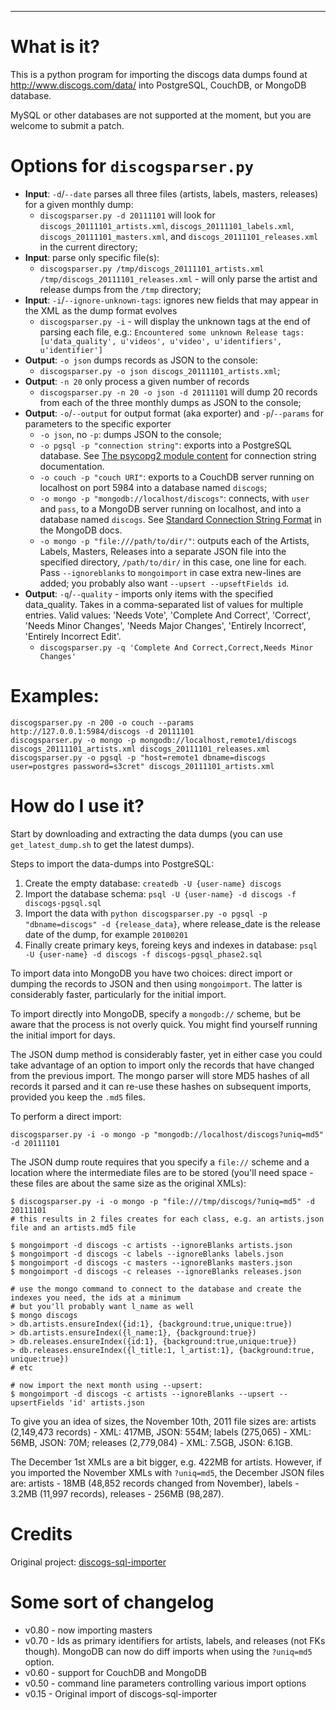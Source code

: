 
----
# What is it?
This is a python program for importing the discogs data dumps found at http://www.discogs.com/data/ into PostgreSQL, CouchDB, or MongoDB database.

MySQL or other databases are not supported at the moment, but you are welcome to submit a patch.


# Options for `discogsparser.py`

* **Input**: `-d`/`--date` parses all three files (artists, labels, masters, releases) for a given monthly dump:
    * `discogsparser.py -d 20111101` will look for `discogs_20111101_artists.xml`, `discogs_20111101_labels.xml`, `discogs_20111101_masters.xml`, and `discogs_20111101_releases.xml` in the current directory;
* **Input**: parse only specific file(s):
    * `discogsparser.py /tmp/discogs_20111101_artists.xml /tmp/discogs_20111101_releases.xml` - will only parse the artist and release dumps from the `/tmp` directory;
* **Input**: `-i`/`--ignore-unknown-tags`: ignores new fields that may appear in the XML as the dump format evolves  
    * `discogsparser.py -i` - will display the unknown tags at the end of parsing each file, e.g.: `Encountered some unknown Release tags: [u'data_quality', u'videos', u'video', u'identifiers', u'identifier']`
* **Output**: `-o json` dumps records as JSON to the console:
    * `discogsparser.py -o json discogs_20111101_artists.xml`;
* **Output**: `-n 20` only process a given number of records
    * `discogsparser.py -n 20 -o json -d 20111101` will dump 20 records from each of the three monthly dumps as JSON to the console;  
* **Output**: `-o`/`--output` for output format (aka exporter) and `-p`/`--params` for parameters to the specific exporter
    * `-o json`, no `-p`: dumps JSON to the console;
    * `-o pgsql -p "connection string"`: exports into a PostgreSQL database. See [The psycopg2 module content](http://initd.org/psycopg/docs/module.html) for connection string documentation.
    * `-o couch -p "couch URI"`: exports to a CouchDB server running on localhost on port 5984 into a database named `discogs`;
    * `-o mongo -p "mongodb://localhost/discogs"`: connects, with `user` and `pass`, to a MongoDB server running on localhost, and into a database named `discogs`. See [Standard Connection String Format](http://www.mongodb.org/display/DOCS/Connections) in the MongoDB docs.
    * `-o mongo -p "file:///path/to/dir/"`: outputs each of the Artists, Labels, Masters, Releases into a separate JSON file into the specified directory, `/path/to/dir/` in this case, one line for each. Pass `--ignoreblanks` to `mongoimport` in case extra new-lines are added; you probably also want `--upsert --upseftFields id`.
* **Output**: `-q`/`--quality` - imports only items with the specified data_quality. Takes in a comma-separated list of values for multiple entries. Valid values: 'Needs Vote', 'Complete And Correct', 'Correct', 'Needs Minor Changes', 'Needs Major Changes', 'Entirely Incorrect', 'Entirely Incorrect Edit'.
    * `discogsparser.py -q 'Complete And Correct,Correct,Needs Minor Changes'`


# Examples:

    discogsparser.py -n 200 -o couch --params http://127.0.0.1:5984/discogs -d 20111101
    discogsparser.py -o mongo -p mongodb://localhost,remote1/discogs discogs_20111101_artists.xml discogs_20111101_releases.xml
    discogsparser.py -o pgsql -p "host=remote1 dbname=discogs user=postgres password=s3cret" discogs_20111101_artists.xml


# How do I use it?
Start by downloading and extracting the data dumps (you can use `get_latest_dump.sh` to get the latest dumps).

Steps to import the data-dumps into PostgreSQL:

1. Create the empty database: `createdb -U {user-name} discogs`
2. Import the database schema: `psql -U {user-name} -d discogs -f discogs-pgsql.sql`
3. Import the data with `python discogsparser.py -o pgsql -p "dbname=discogs" -d {release_data}`, where release_date is the release date of the dump, for example `20100201`
4. Finally create primary keys, foreing keys and indexes in database: `psql -U {user-name} -d discogs -f discogs-pgsql_phase2.sql`

To import data into MongoDB you have two choices: direct import or dumping the records to JSON and then using `mongoimport`. The latter is considerably faster, particularly for the initial import.

To import directly into MongoDB, specify a `mongodb://` scheme, but be aware that the process is not overly quick.  You might find yourself running the initial import for days. 

The JSON dump method is considerably faster, yet in either case you could take advantage of an option to import only the records that have changed from the previous import. 
The mongo parser will store MD5 hashes of all records it parsed and it can re-use these hashes on subsequent imports, provided you keep the `.md5` files.

To perform a direct import:

    discogsparser.py -i -o mongo -p "mongodb://localhost/discogs?uniq=md5" -d 20111101 


The JSON dump route requires that you specify a `file://` scheme and a location where the intermediate files are to be stored 
(you'll need space - these files are about the same size as the original XMLs):

    $ discogsparser.py -i -o mongo -p "file:///tmp/discogs/?uniq=md5" -d 20111101 
    # this results in 2 files creates for each class, e.g. an artists.json file and an artists.md5 file

    $ mongoimport -d discogs -c artists --ignoreBlanks artists.json
    $ mongoimport -d discogs -c labels --ignoreBlanks labels.json
    $ mongoimport -d discogs -c masters --ignoreBlanks masters.json
    $ mongoimport -d discogs -c releases --ignoreBlanks releases.json

    # use the mongo command to connect to the database and create the indexes you need, the ids at a minimum
    # but you'll probably want l_name as well
    $ mongo discogs
    > db.artists.ensureIndex({id:1}, {background:true,unique:true})
    > db.artists.ensureIndex({l_name:1}, {background:true})
    > db.releases.ensureIndex({id:1}, {background:true,unique:true})
    > db.releases.ensureIndex({l_title:1, l_artist:1}, {background:true, unique:true})
    # etc

    # now import the next month using --upsert:
    $ mongoimport -d discogs -c artists --ignoreBlanks --upsert --upsertFields 'id' artists.json
    

To give you an idea of sizes, the November 10th, 2011 file sizes are: 
artists (2,149,473 records) - XML: 417MB, JSON: 554M; 
labels (275,065) - XML: 56MB, JSON: 70M; 
releases (2,779,084) - XML: 7.5GB, JSON: 6.1GB. 

The December 1st XMLs are a bit bigger, e.g. 422MB for artists. 
However, if you imported the November XMLs with `?uniq=md5`, the December JSON files are: 
artists - 18MB (48,852 records changed from November), 
labels - 3.2MB (11,997 records),
releases - 256MB (98,287).



# Credits

Original project: [discogs-sql-importer](http://code.google.com/p/discogs-sql-importer/)

# Some sort of changelog

* v0.80 - now importing masters
* v0.70 - Ids as primary identifiers for artists, labels, and releases (not FKs though).
  MongoDB can now do diff imports when using the `?uniq=md5` option.
* v0.60 - support for CouchDB and MongoDB
* v0.50 - command line parameters controlling various import options
* v0.15 - Original import of discogs-sql-importer
